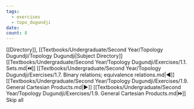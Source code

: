 ```yaml
---
tags:
  - exercises
  - topo_dugundji
date: 
count: 8
---
```

[[Directory]], [[Textbooks/Undergraduate/Second Year/Topology Dugundji/Topology Dugundji|Subject Directory]]
[[Textbooks/Undergraduate/Second Year/Topology Dugundji/Exercises/1.1. Sets.md|🞀🞀]] [[Textbooks/Undergraduate/Second Year/Topology Dugundji/Exercises/1.7. Binary relations; equivalence relations.md|◀]] [[Textbooks/Undergraduate/Second Year/Topology Dugundji/Exercises/1.9. General Cartesian Products.md|▶]] [[Textbooks/Undergraduate/Second Year/Topology Dugundji/Exercises/1.9. General Cartesian Products.md|🞂🞂]]
Skip all